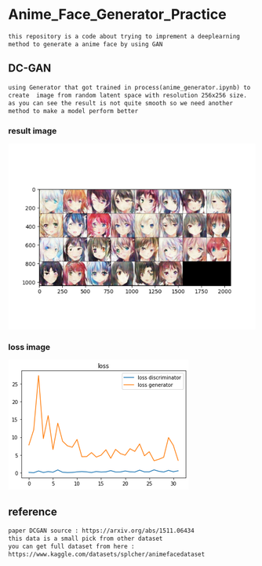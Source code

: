 # Anime_Face_Generator_Practice
    this repository is a code about trying to imprement a deeplearning method to generate a anime face by using GAN 

## DC-GAN 
    using Generator that got trained in process(anime_generator.ipynb) to create  image from random latent space with resolution 256x256 size. as you can see the result is not quite smooth so we need another method to make a model perform better
### result image
<img src="/image/Figure_1.png" alt="Alt text" title="Optional title">

### loss image
<img src="/image/first_plot%20loss.png" alt="Alt text" title="Optional title">

## reference 
    paper DCGAN source : https://arxiv.org/abs/1511.06434 
    this data is a small pick from other dataset
    you can get full dataset from here : https://www.kaggle.com/datasets/splcher/animefacedataset


